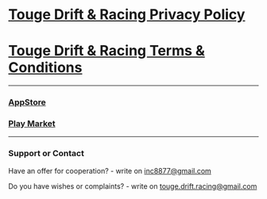 # [Touge Drift & Racing Privacy Policy](./TDR_PrivacyPolicy.md)
# [Touge Drift & Racing Terms & Conditions](./TDR_TermsAndConditions.md)

---

### [AppStore](https://apps.apple.com/ru/app/touge-drift-racing/id1503015930)
### [Play Market](https://play.google.com/store/apps/details?id=com.VolodymyrBozhko.TougeDriftandRacing)

---

### Support or Contact

Have an offer for cooperation? - write on inc8877@gmail.com

Do you have wishes or complaints? - write on touge.drift.racing@gmail.com
